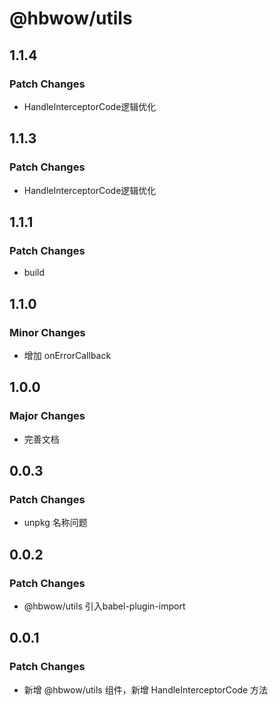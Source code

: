 # @hbwow/utils

## 1.1.4

### Patch Changes

- HandleInterceptorCode逻辑优化

## 1.1.3

### Patch Changes

- HandleInterceptorCode逻辑优化

## 1.1.1

### Patch Changes

- build

## 1.1.0

### Minor Changes

- 增加 onErrorCallback

## 1.0.0

### Major Changes

- 完善文档

## 0.0.3

### Patch Changes

- unpkg 名称问题

## 0.0.2

### Patch Changes

- @hbwow/utils 引入babel-plugin-import

## 0.0.1

### Patch Changes

- 新增 @hbwow/utils 组件，新增 HandleInterceptorCode 方法
